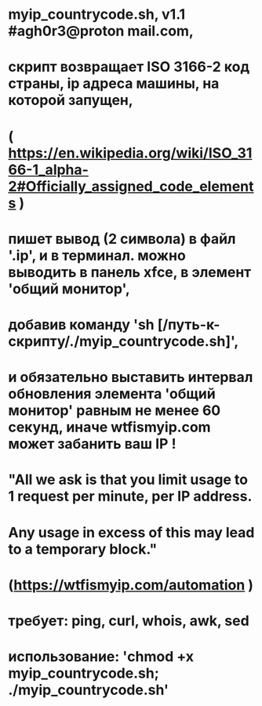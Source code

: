 # myip_countrycode.sh, v1.1 #agh0r3@proton mail.com,
# скрипт возвращает ISO 3166-2 код страны, ip адреса машины, на которой запущен,
# ( https://en.wikipedia.org/wiki/ISO_3166-1_alpha-2#Officially_assigned_code_elements )
# пишет вывод (2 символа) в файл '.ip', и в терминал. можно выводить в панель xfce, в элемент 'общий монитор',
# добавив команду 'sh [/путь-к-скрипту/./myip_countrycode.sh]',
# и обязательно выставить интервал обновления элемента 'общий монитор' равным не менее 60 секунд, иначе wtfismyip.com может забанить ваш IP !

# "All we ask is that you limit usage to 1 request per minute, per IP address.
# Any usage in excess of this may lead to a temporary block."
# (https://wtfismyip.com/automation )

# требует: ping, curl, whois, awk, sed
# использование: 'chmod +x myip_countrycode.sh; ./myip_countrycode.sh'
